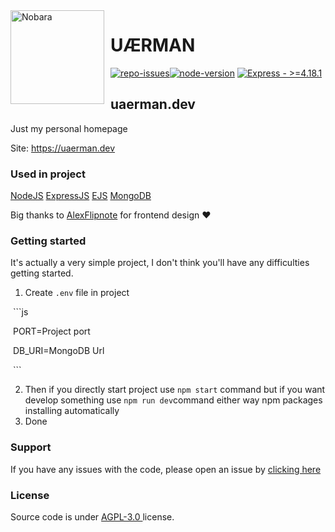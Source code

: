 <img width="150" height="150" align="left" style="float: left; margin: 0 10px 10px 0;" alt="Nobara" src="https://cdn.uaerman.dev/images/profile.webp">

# UÆRMAN

[![repo-issues](https://img.shields.io/github/issues/uaerman/mongoose-prefix.svg?style=for-the-badge)](https://github.com/uaerman/mongoose-prefix/issues)[![node-version](https://img.shields.io/badge/NODEJS->=16.16.0-44cc11?style=for-the-badge&logo=node.js&logoColor=white)](https://nodejs.org/) [![Express - >=4.18.1](https://img.shields.io/badge/Express->=4.18.1-Green?style=for-the-badge&logo=Express&logoColor=https%3A%2F%2Fexpressjs.com%2F)](https://)

## uaerman.dev

Just my personal homepage



Site: https://uaerman.dev

### Used in project



[NodeJS](https://nodejs.org/) [ExpressJS](https://expressjs.com/) [EJS](https://ejs.co/) [MongoDB](https://www.mongodb.com/)



Big thanks to [AlexFlipnote](https://alexflipnote.dev/) for frontend design ❤️



### Getting started

It's actually a very simple project, I don't think you'll have any difficulties getting started.

1. Create `.env` file in project 

​	```js

​	PORT=Project port

​	DB_URI=MongoDB Url

​	```

2. Then if you directly start project use `npm start` command but if you want develop something use `npm run dev`command either way npm packages installing automatically
3. Done

### Support

If you have any issues with the code, please open an issue by [clicking here](https://github.com/uaerman/mongoose-prefix/issues)

### License

Source code is under [AGPL-3.0 ](https://github.com/uaerman/uaerman.tech/blob/main/LICENSE) license.
